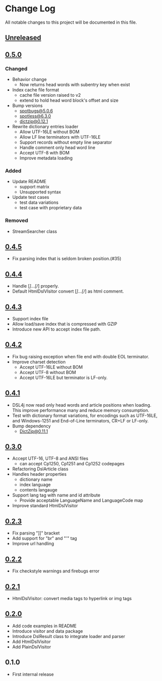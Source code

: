 # Change Log
All notable changes to this project will be documented in this file.

## [Unreleased]

## [0.5.0]

### Changed
* Behavior change
  * Now returns head words with subentry key when exist
* Index cache file format
  * cache file version raised to v2
  * extend to hold head word block's offset and size
* Bump versions
  * spotbugs@5.0.6
  * spotless@6.3.0
  * dictzip@0.12.1
* Rewrite dictionary entries loader
  * Allow UTF-16LE without BOM
  * Allow LF line terminators with UTF-16LE
  * Support records without empty line separator
  * Handle comment only head word line
  * Accept UTF-8 with BOM
  * Improve metadata loading

### Added
* Update README
  * support matrix
  * Unsupported syntax
* Update test cases
  * test data variations
  * test case with proprietary data

### Removed
* StreamSearcher class

## [0.4.5]
* Fix parsing index that is seldom broken position.(#35)

## [0.4.4]
* Handle [*]...[/*] properly.
* Default HtmlDslVIsitor convert [*]...[/*] as html comment.

## [0.4.3]
* Support index file
* Allow load/save index that is compressed with GZIP
* Introduce new API to accept index file path.

## [0.4.2]
* Fix bug raising exception when file end with double EOL terminator.
* Improve charset detection
  * Accept UTF-16LE without BOM
  * Accept UTF-8 without BOM
  * Accept UTF-16LE but terminator is LF-only.

## [0.4.1]
* DSL4j now read only head words and article positions when loading.
  This improve performance many and reduce memory consumption.
* Test with dictionary format variations, for encodings such as UTF-16LE, and Windows-1251
  and End-of-Line terminators, CR+LF or LF-only.
* Bump dependency
  * DictZip@0.11.1

## [0.3.0]
* Accept UTF-16, UTF-8 and ANSI files
  * can accept Cp1250, Cp1251 and Cp1252 codepages
* Refactoring DslArticle class
* Handles header properties
  * dictionary name
  * index language
  * contents langauge
* Support lang tag with name and id attribute
  * Provide acceptable LanguageName and LanguageCode map
* Improve standard HtmlDslVisitor

## [0.2.3]
* Fix parsing "]]" bracket
* Add support for "br" and "'" tag
* Improve url handling

## [0.2.2]
* Fix checkstyle warnings and firebugs error

## [0.2.1]
* HtmlDslVisitor: convert media tags to hyperlink or img tags

## [0.2.0]
* Add code examples in README
* Introduce visitor and data package
* Introduce DslResult class to integrate loader and parser
* Add HtmlDslVisitor
* Add PlainDslVisitor

## 0.1.0
* First internal release

[Unreleased]: https://github.com/eb4j/dsl4j/compare/v0.5.0...HEAD
[0.5.0]: https://github.com/eb4j/dsl4j/compare/v0.4.5...v0.5.0
[0.4.5]: https://github.com/eb4j/dsl4j/compare/v0.4.4...v0.4.5
[0.4.4]: https://github.com/eb4j/dsl4j/compare/v0.4.3...v0.4.4
[0.4.3]: https://github.com/eb4j/dsl4j/compare/v0.4.2...v0.4.3
[0.4.2]: https://github.com/eb4j/dsl4j/compare/v0.4.1...v0.4.2
[0.4.1]: https://github.com/eb4j/dsl4j/compare/v0.3.0...v0.4.1
[0.3.0]: https://github.com/eb4j/dsl4j/compare/v0.2.3...v0.3.0
[0.2.3]: https://github.com/eb4j/dsl4j/compare/v0.2.2...v0.2.3
[0.2.2]: https://github.com/eb4j/dsl4j/compare/v0.2.1...v0.2.2
[0.2.1]: https://github.com/eb4j/dsl4j/compare/v0.2.0...v0.2.1
[0.2.0]: https://github.com/eb4j/dsl4j/compare/v0.1.0...v0.2.0
